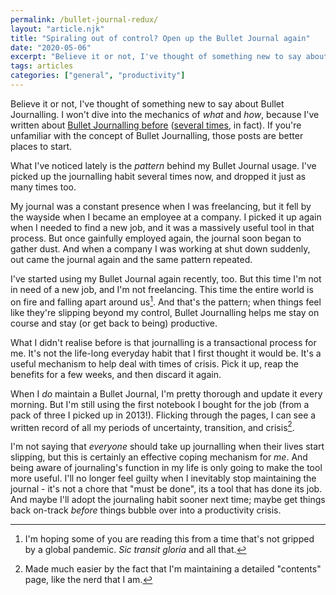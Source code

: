 ```yaml
---
permalink: /bullet-journal-redux/
layout: "article.njk"
title: "Spiraling out of control? Open up the Bullet Journal again"
date: "2020-05-06"
excerpt: "Believe it or not, I've thought of something new to say about Bullet Journalling."
tags: articles
categories: ["general", "productivity"]
---
```


Believe it or not, I've thought of something new to say about Bullet Journalling. I won't dive into the mechanics of _what_ and _how_, because I've written about [Bullet Journalling before](/bullet-journal-revisited) ([several times](/bullet-journal-workflow), in fact). If you're unfamiliar with the concept of Bullet Journalling, those posts are better places to start.

What I've noticed lately is the _pattern_ behind my Bullet Journal usage. I've picked up the journalling habit several times now, and dropped it just as many times too.

My journal was a constant presence when I was freelancing, but it fell by the wayside when I became an employee at a company. I picked it up again when I needed to find a new job, and it was a massively useful tool in that process. But once gainfully employed again, the journal soon began to gather dust. And when a company I was working at shut down suddenly, out came the journal again and the same pattern repeated.

I've started using my Bullet Journal again recently, too. But this time I'm not in need of a new job, and I'm not freelancing. This time the entire world is on fire and falling apart around us[^1]. And that's the pattern; when things feel like they're slipping beyond my control, Bullet Journalling helps me stay on course and stay (or get back to being) productive.

What I didn't realise before is that journalling is a transactional process for me. It's not the life-long everyday habit that I first thought it would be. It's a useful mechanism to help deal with times of crisis. Pick it up, reap the benefits for a few weeks, and then discard it again.

When I _do_ maintain a Bullet Journal, I'm pretty thorough and update it every morning. But I'm still using the first notebook I bought for the job (from a pack of three I picked up in 2013!). Flicking through the pages, I can see a written record of all my periods of uncertainty, transition, and crisis[^2].

I'm not saying that _everyone_ should take up journalling when their lives start slipping, but this is certainly an effective coping mechanism for _me_. And being aware of journaling's function in my life is only going to make the tool more useful. I'll no longer feel guilty when I inevitably stop maintaining the journal - it's not a chore that "must be done", its a tool that has done its job. And maybe I'll adopt the journaling habit sooner next time; maybe get things back on-track _before_ things bubble over into a productivity crisis.

[^1]: I'm hoping some of you are reading this from a time that's not gripped by a global pandemic. _Sic transit gloria_ and all that.
[^2]: Made much easier by the fact that I'm maintaining a detailed "contents" page, like the nerd that I am.
